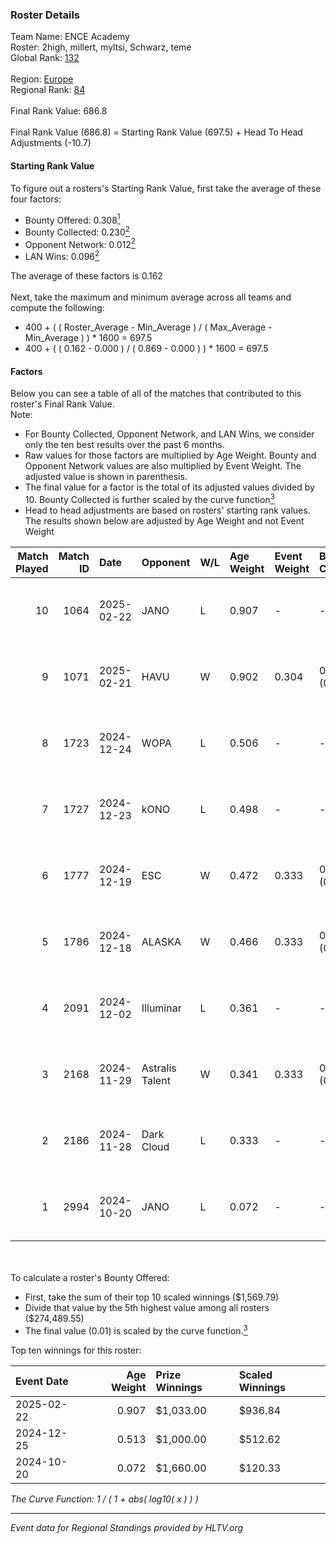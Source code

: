 ### Roster Details<br />
Team Name: ENCE Academy<br />
Roster: 2high, millert, myltsi, Schwarz, teme<br />
Global Rank: [132](../../standings_global_2025_04_07.md)<br />
<br />
Region: [Europe]( ../../standings_europe_2025_04_07.md)<br />
Regional Rank: [84]( ../../standings_europe_2025_04_07.md)<br />
<br />
Final Rank Value:  686.8<br />
<br />
Final Rank Value (686.8) = Starting Rank Value (697.5) + Head To Head Adjustments (-10.7)<br />

#### Starting Rank Value<br />
To figure out a rosters's Starting Rank Value, first take the average of these four factors:<br />
- Bounty Offered: 0.308[<sup>1</sup>](#table2)
- Bounty Collected: 0.230[<sup>2</sup>](#table1)
- Opponent Network: 0.012[<sup>2</sup>](#table1)
- LAN Wins: 0.096[<sup>2</sup>](#table1)

The average of these factors is 0.162<br />
<br />
Next, take the maximum and minimum average across all teams and compute the following:<br />
- 400 + ( ( Roster_Average - Min_Average ) / ( Max_Average - Min_Average ) ) * 1600 = 697.5
- 400 + ( ( 0.162 - 0.000 ) / ( 0.869 - 0.000 ) ) * 1600 = 697.5


#### Factors<br />
Below you can see a table of all of the matches that contributed to this roster's Final Rank Value.<br />
Note:<br />

- For Bounty Collected, Opponent Network, and LAN Wins, we consider only the ten best results over the past 6 months.
- Raw values for those factors are multiplied by Age Weight. Bounty and Opponent Network values are also multiplied by Event Weight. The adjusted value is shown in parenthesis.
- The final value for a factor is the total of its adjusted values divided by 10. Bounty Collected is further scaled by the curve function[<sup>3</sup>](#curveFunction)
- Head to head adjustments are based on rosters' starting rank values. The results shown below are adjusted by Age Weight and not Event Weight
<span id="table1"></span><br />


| Match Played | Match ID | Date       | Opponent        | W/L | Age Weight | Event Weight | Bounty Collected | Opponent Network | LAN Wins  | H2H Adj. | Roster                                |
| -: | -: | :- | :- | :- | :- | :- | :- | :- | :- | -: | :- |
|           10 |     1064 | 2025-02-22 | JANO            | L   | 0.907      | -            | -                | -                | -         |   -10.41 | 2high, millert, myltsi, Schwarz, teme |
|            9 |     1071 | 2025-02-21 | HAVU            | W   | 0.902      | 0.304        | 0.002 (0.000)    | 0.000 (0.000)    | 1 (0.902) |     7.78 | 2high, millert, myltsi, Schwarz, teme |
|            8 |     1723 | 2024-12-24 | WOPA            | L   | 0.506      | -            | -                | -                | -         |    -6.83 | 2high, millert, myltsi, Schwarz, teme |
|            7 |     1727 | 2024-12-23 | kONO            | L   | 0.498      | -            | -                | -                | -         |    -7.89 | 2high, millert, myltsi, Schwarz, teme |
|            6 |     1777 | 2024-12-19 | ESC             | W   | 0.472      | 0.333        | 0.000 (0.000)    | 0.150 (0.024)    | 0 (0.000) |     4.04 | 2high, millert, myltsi, Schwarz, teme |
|            5 |     1786 | 2024-12-18 | ALASKA          | W   | 0.466      | 0.333        | 0.025 (0.004)    | 0.428 (0.067)    | 0 (0.000) |    10.15 | 2high, millert, myltsi, Schwarz, teme |
|            4 |     2091 | 2024-12-02 | Illuminar       | L   | 0.361      | -            | -                | -                | -         |    -6.23 | 2high, millert, myltsi, Schwarz, teme |
|            3 |     2168 | 2024-11-29 | Astralis Talent | W   | 0.341      | 0.333        | 0.002 (0.000)    | 0.220 (0.025)    | 0 (0.000) |     4.72 | 2high, millert, myltsi, Schwarz, teme |
|            2 |     2186 | 2024-11-28 | Dark Cloud      | L   | 0.333      | -            | -                | -                | -         |    -5.16 | 2high, millert, myltsi, Schwarz, teme |
|            1 |     2994 | 2024-10-20 | JANO            | L   | 0.072      | -            | -                | -                | -         |    -0.89 | 2high, millert, myltsi, Schwarz, teme |

<br />
<span id="table2"></span><br />
To calculate a roster's Bounty Offered:<br />

- First, take the sum of their top 10 scaled winnings ($1,569.79)
- Divide that value by the 5th highest value among all rosters ($274,489.55)
- The final value (0.01) is scaled by the curve function.[<sup>3</sup>](#curveFunction)

Top ten winnings for this roster:<br />

| Event Date | Age Weight | Prize Winnings | Scaled Winnings |
| :- | -: | :- | :- |
| 2025-02-22 |      0.907 | $1,033.00      | $936.84         |
| 2024-12-25 |      0.513 | $1,000.00      | $512.62         |
| 2024-10-20 |      0.072 | $1,660.00      | $120.33         |


<span id="curveFunction"></span>_The Curve Function: 1 / ( 1 + abs( log10( x ) ) )_<br />

---
_Event data for Regional Standings provided by HLTV.org_<br />
